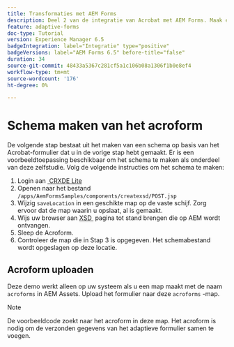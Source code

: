 ```yaml
---
title: Transformaties met AEM Forms
description: Deel 2 van de integratie van Acrobat met AEM Forms. Maak een schema van een Acrobat-formulier.
feature: adaptive-forms
doc-type: Tutorial
version: Experience Manager 6.5
badgeIntegration: label="Integratie" type="positive"
badgeVersions: label="AEM Forms 6.5" before-title="false"
duration: 34
source-git-commit: 48433a5367c281cf5a1c106b08a1306f1b0e8ef4
workflow-type: tm+mt
source-wordcount: '176'
ht-degree: 0%

---
```



# Schema maken van het acroform

De volgende stap bestaat uit het maken van een schema op basis van het Acrobat-formulier dat u in de vorige stap hebt gemaakt. Er is een voorbeeldtoepassing beschikbaar om het schema te maken als onderdeel van deze zelfstudie. Volg de volgende instructies om het schema te maken:

1. Login aan [&#x200B; CRXDE Lite &#x200B;](http://localhost:4502/crx/de)
2. Openen naar het bestand `/apps/AemFormsSamples/components/createxsd/POST.jsp`
3. Wijzig `saveLocation` in een geschikte map op de vaste schijf. Zorg ervoor dat de map waarin u opslaat, al is gemaakt.
4. Wijs uw browser aan [&#x200B; XSD &#x200B;](http://localhost:4502/content/DocumentServices/CreateXsd.html) pagina tot stand brengen die op AEM wordt ontvangen.
5. Sleep de Acroform.
6. Controleer de map die in Stap 3 is opgegeven. Het schemabestand wordt opgeslagen op deze locatie.

## Acroform uploaden

Deze demo werkt alleen op uw systeem als u een map maakt met de naam `acroforms` in AEM Assets. Upload het formulier naar deze `acroforms` -map.

>[!NOTE]
>
>De voorbeeldcode zoekt naar het acroform in deze map. Het acroform is nodig om de verzonden gegevens van het adaptieve formulier samen te voegen.
